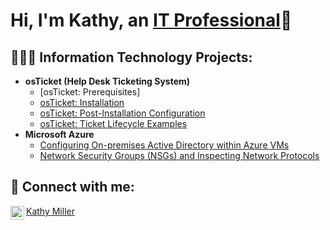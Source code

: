 <h1>Hi, I'm Kathy, an <a href="https://linkedin.com/in/Josh">IT Professional</a>&#128188</h1>

<h2>👩🏽‍💻 Information Technology Projects:</h2>

- <b>osTicket (Help Desk Ticketing System)</b>
  - [osTicket: Prerequisites]
  - [osTicket: Installation](https://github.com/Kathy-Miller/osTicket-Prereqs)
  - [osTicket: Post-Installation Configuration](https://github.com/Kathy-Miller/osTicket-Post-Installation)
  - [osTicket: Ticket Lifecycle Examples](https://github.com/Kathy-Miller/osTicket-Add-Tickets-and-Lifecycle)
- <b>Microsoft Azure</b>
  - [Configuring On-premises Active Directory within Azure VMs](https://github.com/Kathy-Miller/Active-Directory)
  - [Network Security Groups (NSGs) and Inspecting Network Protocols](https://github.com/Kathy-Miller/Security-Groups-and-Protocols)

<h2>&#128241 Connect with me:</h2>



[<img align="left" alt="Josh | LinkedIn" width="22px" src="https://cdn.jsdelivr.net/npm/simple-icons@v3/icons/linkedin.svg" />][linkedin]


[linkedin]: https://linkedin.com/in/kathy--miller
<div class="badge-base LI-profile-badge" data-locale="en_US" data-size="medium" data-theme="light" data-type="VERTICAL" data-vanity="kathy--miller" data-version="v1"><a class="badge-base__link LI-simple-link" href="https://www.linkedin.com/in/kathy--miller?trk=profile-badge">Kathy Miller</a></div>
